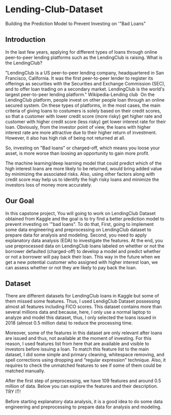 # Lending-Club-Dataset
Building the Prediction Model to Prevent Investing on '"Bad Loans"


## Introduction
In the last few years, applying for different types of loans through online peer-to-peer lending platforms such as the LendingClub is raising. What is the LendingClub?

"LendingClub is a US peer-to-peer lending company, headquartered in San Francisco, California. It was the first peer-to-peer lender to register its offerings as securities with the Securities and Exchange Commission (SEC), and to offer loan trading on a secondary market. LendingClub is the world's largest peer-to-peer lending platform."    Wikipedia-Lending club
​
On the LendingClub platform, people invest on other people loan through an online secured system. On these types of platforms, in the most cases, the main criteria of giving loans to costumers is solely based on their credit scores, so that a customer with lower credit score (more risky) get higher rate and customer with higher credit score (less risky) get lower interest rate for their loan. Obviously, from the investor point of view, the loans with higher interest rate are more attractive due to their higher return of investment. However, it also has high risk of being not returned at all.

So, investing on "Bad loans" or charged-off, which means you loose your asset, is more worse than loosing an opportunity to gain more profit. 

The machine learning/deep learning model that could predict which of the high interest loans are more likely to be returned, would bring added value by minimizing the associated risks. Also, using other factors along with credit score may help us to identify the high risky loans and minimize the investors loss of money more accurately.


## Our Goal
In this capstone project, You will going to work on LendingClub Dataset obtained from Kaggle and the goal is to try find a better prediction model to prevent investing on '"bad loans". To do that, First, going to implement some data engineering and preprocessing on LendingClub dataset to prepare data for analysis and modeling. Second, you need to apply explanatory data analysis (EDA) to investigate the features. At the end, you use preprocessed data on LendingClub loans labeled on whether or not the borrower defaulted (charged-off) to develop a model and predict whether or not a borrower will pay back their loan. This way in the future when we get a new potential customer who assigned with higher interest loan, we can assess whether or not they are likely to pay back the loan.

## Dataset
There are different datasets for LendingClub loans in Kaggle but some of them missed some features. Thus, I used LendigClub Dataset possessing almost all features including FICO scores. This dataset contains more than several millions data and because, here, I only use a normal laptop to analyze and model this dataset, thus, I only selected the loans issued in 2018 (almost 0.5 million data) to reduce the processing time.

Moreover, some of the features in this dataset are only relevant after loans are issued and thus, not available at the moment of investing. For this reason, I used features list from here that are available and visible to investors before issuing a loan. To match this feature list to the main dataset, I did some simple and primary cleaning, whitespace removing, and spell corrections using dropping and “regular expression” technique. Also, it requires to check the unmatched features to see if some of them could be matched manually.

After the first step of preprocessing, we have 109 features and around 0.5 million of data. Below you can explore the features and their description. TRY IT!

Before starting explanatory data analysis, it is a good idea to do some data engineering and preprocessing to prepare data for analysis and modeling.
